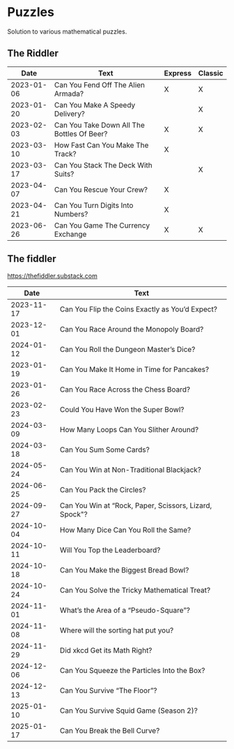 # Puzzles
Solution to various mathematical puzzles.

## The Riddler

| Date       | Text                                            | Express | Classic |
| ---------- | ----------------------------------------------- | ------- | ------- |
| 2023-01-06 | Can You Fend Off The Alien Armada?			   | X       | X       |
| 2023-01-20 | Can You Make A Speedy Delivery?				   |         | X       |
| 2023-02-03 | Can You Take Down All The Bottles Of Beer?	   | X       | X       |
| 2023-03-10 | How Fast Can You Make The Track?                | X       |         |
| 2023-03-17 | Can You Stack The Deck With Suits?              |         | X       |
| 2023-04-07 | Can You Rescue Your Crew?		               | X       |         |
| 2023-04-21 | Can You Turn Digits Into Numbers?               | X       |         |
| 2023-06-26 | Can You Game The Currency Exchange              | X       | X       |

## The fiddler

https://thefiddler.substack.com


| Date       | Text                                            |
| ---------- | ----------------------------------------------- |
| 2023-11-17 | Can You Flip the Coins Exactly as You’d Expect? |
| 2023-12-01 | Can You Race Around the Monopoly Board?         |
| 2024-01-12 | Can You Roll the Dungeon Master’s Dice?         |
| 2023-01-19 | Can You Make It Home in Time for Pancakes?      |
| 2023-01-26 | Can You Race Across the Chess Board?            |
| 2023-02-23 | Could You Have Won the Super Bowl?            	|
| 2024-03-09 | How Many Loops Can You Slither Around?          |
| 2024-03-18 | Can You Sum Some Cards? 				           |
| 2024-05-24 | Can You Win at Non-Traditional Blackjack?       |
| 2024-06-25 | Can You Pack the Circles?	  				   |
| 2024-09-27 | Can You Win at “Rock, Paper, Scissors, Lizard, Spock"?   |
| 2024-10-04 | How Many Dice Can You Roll the Same?				|
| 2024-10-11 | Will You Top the Leaderboard? 					|
| 2024-10-18 | Can You Make the Biggest Bread Bowl? 			|
| 2024-10-24 | Can You Solve the Tricky Mathematical Treat? 	|
| 2024-11-01 | What’s the Area of a “Pseudo-Square”? 			|
| 2024-11-08 | Where will the sorting hat put you?				|
| 2024-11-29 | Did xkcd Get its Math Right? 					|
| 2024-12-06 | Can You Squeeze the Particles Into the Box?		|
| 2024-12-13 | Can You Survive “The Floor”?		|
| 2025-01-10 | Can You Survive Squid Game (Season 2)?|
| 2025-01-17 | Can You Break the Bell Curve? |



